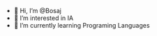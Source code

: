 - 👋 Hi, I’m @Bosaj
- 👀 I’m interested in IA 
- 🌱 I’m currently learning Programing Languages
<!---
Bosaj/Bosaj is a ✨ special ✨ repository because its `README.md` (this file) appears on your GitHub profile.
You can click the Preview link to take a look at your changes.
--->
